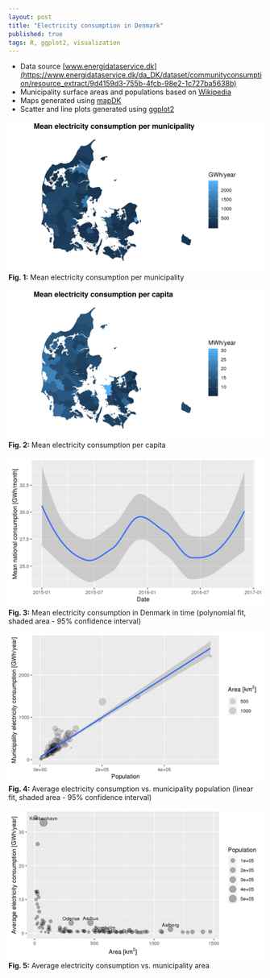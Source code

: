 ```yaml
---
layout: post
title: "Electricity consumption in Denmark"
published: true
tags: R, ggplot2, visualization
---
```


* Data source [www.energidataservice.dk](https://www.energidataservice.dk/da_DK/dataset/communityconsumption/resource_extract/9d4159d3-755b-4fcb-98e2-1c727ba5638b)
* Municipality surface areas and populations based on [Wikipedia](https://en.wikipedia.org/wiki/List_of_municipalities_of_Denmark)
* Maps generated using [mapDK](https://github.com/sebastianbarfort/mapDK)
* Scatter and line plots generated using [ggplot2](https://ggplot2.tidyverse.org/)

![Consumption per municipality](/gfx/electricity-dk/map_con_per_muni.png)
**Fig. 1:** Mean electricity consumption per municipality

![Consumption per capita](/gfx/electricity-dk/map_con_per_capita.png)
**Fig. 2:** Mean electricity consumption per capita

![Consumption in time](/gfx/electricity-dk/consumption_vs_time.png)
**Fig. 3:** Mean electricity consumption in Denmark in time (polynomial fit, shaded area - 95% confidence interval)

![Consumption vs population](/gfx/electricity-dk/avg_consumption_vs_population.png)
**Fig. 4:** Average electricity consumption vs. municipality population (linear fit, shaded area - 95% confidence interval)

![Consumption vs population](/gfx/electricity-dk/avg_consumption_vs_area.png)
**Fig. 5:** Average electricity consumption vs. municipality area

